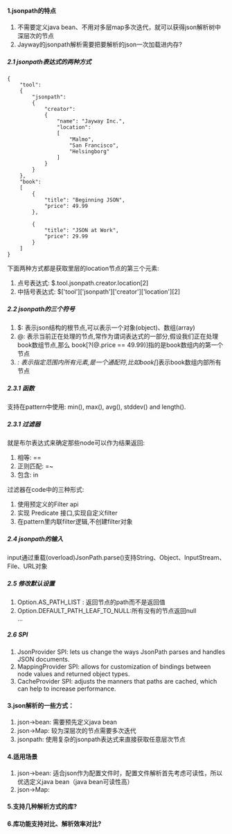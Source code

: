 #### 1.jsonpath的特点
1. 不需要定义java bean、不用对多层map多次迭代，就可以获得json解析树中深层次的节点
2. Jayway的jsonpath解析需要把要解析的json一次加载进内存?
##### 2.1 jsonpath表达式的两种方式
``` 
{
    "tool": 
    {
        "jsonpath": 
        {
            "creator": 
            {
                "name": "Jayway Inc.",
                "location": 
                [
                    "Malmo",
                    "San Francisco",
                    "Helsingborg"
                ]
            }
        }
    },
    "book": 
    [
        {
            "title": "Beginning JSON",
            "price": 49.99
        },

        {
            "title": "JSON at Work",
            "price": 29.99
        }
    ]
}
```
下面两种方式都是获取里层的location节点的第三个元素: 
1. 点号表达式: $.tool.jsonpath.creator.location[2]
2. 中括号表达式: $['tool']['jsonpath']['creator']['location'][2]
##### 2.2 jsonpath的三个符号
1. $: 表示json结构的根节点,可以表示一个对象(object)、数组(array)
2. @: 表示当前正在处理的节点,常作为谓词表达式的一部分,假设我们正在处理book数组节点,那么
    book[?(@.price == 49.99)]指的是book数组内的第一个节点
3. *: 表示指定范围内所有元素,是一个通配符,比如book[*]表示book数组内部所有节点

##### 2.3.1 函数
支持在pattern中使用: min(), max(), avg(), stddev() and length().
##### 2.3.1 过滤器
就是布尔表达式来确定那些node可以作为结果返回: 
1. 相等: ==
2. 正则匹配: =~
3. 包含: in 

过滤器在code中的三种形式: 
1. 使用预定义的Filter api
2. 实现 Predicate 接口,实现自定义filter
3. 在pattern里内联filter逻辑,不创建filter对象
##### 2.4 jsonpath的输入
input通过重载(overload)JsonPath.parse()支持String、Object、InputStream、File、URL对象
##### 2.5 修改默认设置
1. Option.AS_PATH_LIST : 返回节点的path而不是返回值
2. Option.DEFAULT_PATH_LEAF_TO_NULL:所有没有的节点返回null  
...
##### 2.6 SPI
1. JsonProvider SPI: lets us change the ways JsonPath parses and handles JSON documents.  
2. MappingProvider SPI: allows for customization of bindings between node values and returned object types.   
3. CacheProvider SPI:  adjusts the manners that paths are cached, which can help to increase performance.   
#### 3.json解析的一些方式：
1. json->bean: 需要预先定义java bean
2. json->Map: 较为深层次的节点需要多次迭代
3. jsonpath: 使用复杂的jsonpath表达式来直接获取任意层次节点

#### 4.适用场景
1. json->bean: 适合json作为配置文件时，配置文件解析首先考虑可读性，所以优选定义java bean（java bean可读性高）
2. json->Map: 

#### 5.支持几种解析方式的库?

#### 6.库功能支持对比、解析效率对比?